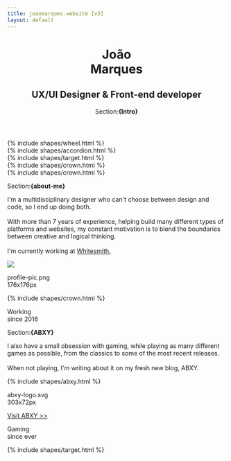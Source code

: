 ```yaml
---
title: joaomarques.website [v3]
layout: default
---
```


<header class="u-p-2 u-p-3-md u-c-neon-1">
  <h1 class="u-ft-display u-ts-1 u-mt-12 u-mt-16-md u-mb-2">
    João <br>Marques
  </h1>
  <h2 class="u-ft-display u-fw-500 u-ts-4 u-mb-8 u-mt-2">
    UX/UI Designer & Front-end developer
  </h2>
  <p class="u-ts-6 u-ft-display">Section:<b>{Intro}</b></p>
</header>
<section class="grid">
  <div class="col-12 col-md-6">
    <div class="row row--nowrap">
      <div class="u-bc-neon-1 u-cf-gray-1 u-flex-2">
        <div class="c-shape-motion-wheel">
          {% include shapes/wheel.html %}
        </div>
      </div>
      <div class="u-bc-neon-2 u-cf-gray-1 u-flex-0_9">
        <div class="c-shape-motion-accordion">
          {% include shapes/accordion.html %}
        </div>
      </div>
    </div>
  </div>
  <div class="col-12 col-md-6">
    <div class="grid">
      <div class="col-6 u-bc-gray-2 u-cf-gray-3">
        <div class="c-shape-motion-target">
          {% include shapes/target.html %}
        </div>
      </div>
      <div class="col-6 u-bc-neon-3 u-cf-gray-1 u-pos-relative">
        <div class="c-shape-motion-crown">
          {% include shapes/crown.html %}
        </div>
        <div class="c-shape-motion-crown">
          {% include shapes/crown.html %}
        </div>
      </div>
    </div>
  </div>
</section>
<div class="grid">
  <section class="col-12 col-md-6 u-bc-neon-3 u-c-gray-1">
    <div class="u-p-2 u-pt-2 u-pb-2 u-p-3-md">
      <p class="u-ts-6 u-ft-display u-mb-4">Section:<b>{about-me}</b></p>
      <p class="u-ts-4 text-block u-mb-5">
        I'm a multidisciplinary designer who can't choose between design and code, so I end up doing both.
        <br><br>
        With more than 7 years of experience, helping build many different types of platforms and websites, my constant motivation is to blend the boundaries between creative and logical thinking.
        <br><br>
        I'm currently working at <a class="u-c-gray-1" href="https://www.whitesmith.co/" target="_blank">Whitesmith.</a>
      </p>
      <div class="grid">
        <div class="col-12">
          <div class="c-image-label-wrapper u-mb-4">
            <div class="u-cf-gray-1 u-mr-1 u-mb-1">
              <img class="c-image-lg" src="{{absolute_url}}/assets/images/profile-pic.png"/>
            </div>
            <p class="u-ts-6 u-ft-display u-mb-1 u-mr-2">profile-pic.png<br>176x176px</p>
          </div>
        </div>
      </div>
      <div class="c-postcard-footer">
        <div class="c-postcard-footer__icon u-cf-gray-1">
          {% include shapes/crown.html %}
        </div>
        <p class="c-postcard-footer__text">Working<br>since 2016</p>
      </div>
    </div>
  </section>
  <section class="col-12 col-md-6 u-bc-neon-2">
    <div class="u-p-2 u-pt-2 u-pb-2 u-p-3-md">
      <p class="u-ts-6 u-ft-display u-mb-4">Section:<b>{ABXY}</b></p>
      <p class="u-ts-4 u-ft-sans text-block u-mb-5">
        I also have a small obsession with gaming, while playing as many different games as possible, from the classics to some of the most recent releases.
        <br><br>
        When not playing, I'm writing about it on my fresh new blog, ABXY.
      </p>
      <div class="c-image-label-wrapper u-mb-3">
        <div class="c-image-svg u-cf-neon-1 u-mr-1 u-mb-1">
          {% include shapes/abxy.html %}
        </div>
        <p class="u-ts-6 u-ft-display u-mb-1">abxy-logo.svg<br>303x72px</p>
      </div>
      <a class="c-button u-mb-5" href="{{'/abxy/' | absolute_url}}">Visit ABXY >></a>
      <div class="c-postcard-footer">
        <p class="c-postcard-footer__text">Gaming<br>since ever</p>
        <div class="c-postcard-footer__icon u-cf-neon-1">
          {% include shapes/target.html %}
        </div>
      </div>
    </div>
  </section>
</div>